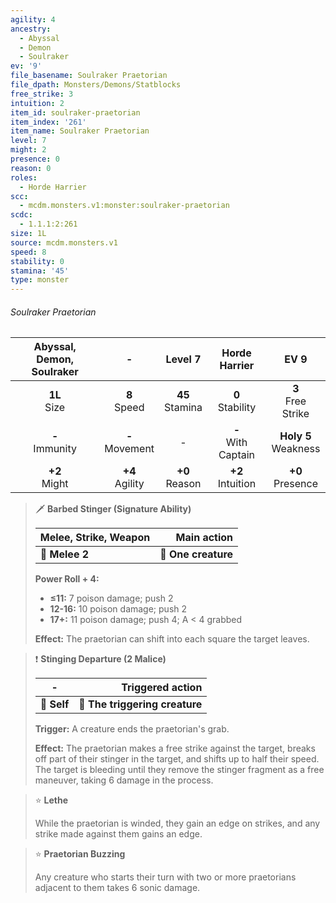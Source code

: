 ```yaml
---
agility: 4
ancestry:
  - Abyssal
  - Demon
  - Soulraker
ev: '9'
file_basename: Soulraker Praetorian
file_dpath: Monsters/Demons/Statblocks
free_strike: 3
intuition: 2
item_id: soulraker-praetorian
item_index: '261'
item_name: Soulraker Praetorian
level: 7
might: 2
presence: 0
reason: 0
roles:
  - Horde Harrier
scc:
  - mcdm.monsters.v1:monster:soulraker-praetorian
scdc:
  - 1.1.1:2:261
size: 1L
source: mcdm.monsters.v1
speed: 8
stability: 0
stamina: '45'
type: monster
---
```


###### Soulraker Praetorian

| Abyssal, Demon, Soulraker |          -          |       Level 7       |      Horde Harrier      |           EV 9           |
| :-----------------------: | :-----------------: | :-----------------: | :---------------------: | :----------------------: |
|     **1L**<br/> Size      |  **8**<br/> Speed   | **45**<br/> Stamina |  **0**<br/> Stability   |  **3**<br/> Free Strike  |
|    **-**<br/> Immunity    | **-**<br/> Movement |          -          | **-**<br/> With Captain | **Holy 5**<br/> Weakness |
|     **+2**<br/> Might     | **+4**<br/> Agility | **+0**<br/> Reason  |  **+2**<br/> Intuition  |   **+0**<br/> Presence   |

<!-- -->
> 🗡 **Barbed Stinger (Signature Ability)**
>
> | **Melee, Strike, Weapon** |     **Main action** |
> | ------------------------- | ------------------: |
> | **📏 Melee 2**            | **🎯 One creature** |
>
> **Power Roll + 4:**
>
> - **≤11:** 7 poison damage; push 2
> - **12-16:** 10 poison damage; push 2
> - **17+:** 11 poison damage; push 4; A < 4 grabbed
>
> **Effect:** The praetorian can shift into each square the target leaves.

<!-- -->
> ❗️ **Stinging Departure (2 Malice)**
>
> | **-**       |           **Triggered action** |
> | ----------- | -----------------------------: |
> | **📏 Self** | **🎯 The triggering creature** |
>
> **Trigger:** A creature ends the praetorian's grab.
>
> **Effect:** The praetorian makes a free strike against the target, breaks off part of their stinger in the target, and shifts up to half their speed. The target is bleeding until they remove the stinger fragment as a free maneuver, taking 6 damage in the process.

<!-- -->
> ⭐️ **Lethe**
>
> While the praetorian is winded, they gain an edge on strikes, and any strike made against them gains an edge.

<!-- -->
> ⭐️ **Praetorian Buzzing**
>
> Any creature who starts their turn with two or more praetorians adjacent to them takes 6 sonic damage.
